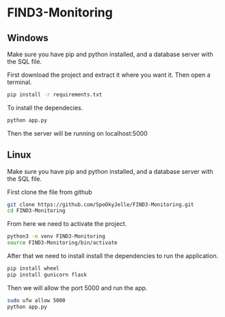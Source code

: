 # FIND3-Monitoring

## Windows
Make sure you have pip and python installed, and a database server with the SQL file.

First download the project and extract it where you want it.
Then open a terminal.

```bash
pip install -r requirements.txt 
```
To install the dependecies.

```bash
python app.py
```

Then the server will be running on localhost:5000

## Linux

Make sure you have pip and python installed, and a database server with the SQL file.
 
First clone the file from github

```bash
git clone https://github.com/SpoOkyJelle/FIND3-Monitoring.git
cd FIND3-Monitoring
```

From here we need to activate the project.

```bash
python3 -m venv FIND3-Monitoring
source FIND3-Monitoring/bin/activate
```

After that we need to install install the dependencies to run the application.

```bash
pip install wheel
pip install gunicorn flask
```

Then we will allow the port 5000 and run the app.

```bash
sudo ufw allow 5000
python app.py
```